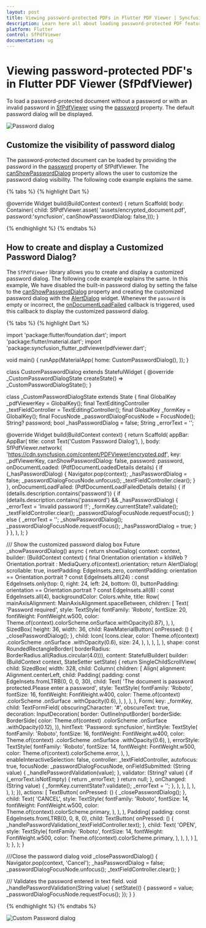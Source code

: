 ```yaml
---
layout: post
title: Viewing password-protected PDFs in Flutter PDF Viewer | Syncfusion
description: Learn here all about loading password-protected PDF feature of Syncfusion Flutter PDF Viewer (SfPdfViewer) widget and more.
platform: Flutter
control: SfPdfViewer
documentation: ug
---
```


# Viewing password-protected PDF's in Flutter PDF Viewer (SfPdfViewer)

To load a password-protected document without a password or with an invalid password in [SfPdfViewer](https://pub.dev/documentation/syncfusion_flutter_pdfviewer/latest/pdfviewer/SfPdfViewer-class.html) using the [password](https://pub.dev/documentation/syncfusion_flutter_pdfviewer/latest/pdfviewer/SfPdfViewer/password.html) property. The default password dialog will be displayed.

![Password dialog](images/password-dialog/password-dialog.png)

## Customize the visibility of password dialog

The password-protected document can be loaded by providing the password in the [password](https://pub.dev/documentation/syncfusion_flutter_pdfviewer/latest/pdfviewer/SfPdfViewer/password.html) property of SfPdfViewer. The [canShowPasswordDialog](https://pub.dev/documentation/syncfusion_flutter_pdfviewer/latest/pdfviewer/SfPdfViewer/canShowPasswordDialog.html) property allows the user to customize the password dialog visibility. The following code example explains the same.

{% tabs %}
{% highlight Dart %}

@override
Widget build(BuildContext context) {
  return Scaffold(
      body: Container(
          child: SfPdfViewer.asset(
              'assets/encrypted_document.pdf',
            password:'syncfusion',
            canShowPasswordDialog: false,)));
}

{% endhighlight %}
{% endtabs %}

## How to create and display a Customized Password Dialog?

The `SfPdfViewer` library allows you to create and display a customized password dialog. The following code example explains the same.
In this example, We have disabled the built-in password dialog by setting the false to the [canShowPasswordDialog](https://pub.dev/documentation/syncfusion_flutter_pdfviewer/latest/pdfviewer/SfPdfViewer/canShowPasswordDialog.html) property and creating the customized password dialog with the [AlertDialog](https://api.flutter.dev/flutter/material/AlertDialog-class.html) widget. Whenever the `password` is empty or incorrect, the [onDocumentLoadFailed](https://pub.dev/documentation/syncfusion_flutter_pdfviewer/latest/pdfviewer/SfPdfViewer/onDocumentLoadFailed.html) callback is triggered, used this callback to display the customized password dialog.

{% tabs %}
{% highlight Dart %}

import 'package:flutter/foundation.dart';
import 'package:flutter/material.dart';
import 'package:syncfusion_flutter_pdfviewer/pdfviewer.dart';

void main() {
  runApp(MaterialApp(
    home: CustomPasswordDialog(),
  ));
}

class CustomPasswordDialog extends StatefulWidget {
  @override
  _CustomPasswordDialogState createState() => _CustomPasswordDialogState();
}

class _CustomPasswordDialogState extends State<CustomPasswordDialog> {
  final GlobalKey<SfPdfViewerState> _pdfViewerKey = GlobalKey();
  final TextEditingController _textFieldController = TextEditingController();
  final GlobalKey<FormState> _formKey = GlobalKey<FormState>();
  final FocusNode _passwordDialogFocusNode = FocusNode();
  String? password;
  bool _hasPasswordDialog = false;
  String _errorText = '';

  @override
  Widget build(BuildContext context) {
    return Scaffold(
      appBar: AppBar(
        title: const Text('Custom Password Dialog'),
      ),
      body: SfPdfViewer.network(
        'https://cdn.syncfusion.com/content/PDFViewer/encrypted.pdf',
        key: _pdfViewerKey,
        canShowPasswordDialog: false,
        password: password,
        onDocumentLoaded: (PdfDocumentLoadedDetails details) {
          if (_hasPasswordDialog) {
            Navigator.pop(context);
            _hasPasswordDialog = false;
            _passwordDialogFocusNode.unfocus();
            _textFieldController.clear();
          }
        },
        onDocumentLoadFailed: (PdfDocumentLoadFailedDetails details) {
          if (details.description.contains('password')) {
            if (details.description.contains('password') &&
                _hasPasswordDialog) {
              _errorText = 'Invalid password !!';
              _formKey.currentState?.validate();
              _textFieldController.clear();
              _passwordDialogFocusNode.requestFocus();
            } else {
              _errorText = '';
              _showPasswordDialog();
              _passwordDialogFocusNode.requestFocus();
              _hasPasswordDialog = true;
            }
          }
        },
      ),
    );
  }

  /// Show the customized password dialog box
  Future<void> _showPasswordDialog() async {
    return showDialog<void>(
      context: context,
      builder: (BuildContext context) {
        final Orientation orientation =
            kIsWeb ? Orientation.portrait : MediaQuery.of(context).orientation;
        return AlertDialog(
          scrollable: true,
          insetPadding: EdgeInsets.zero,
          contentPadding: orientation == Orientation.portrait
              ? const EdgeInsets.all(24)
              : const EdgeInsets.only(top: 0, right: 24, left: 24, bottom: 0),
          buttonPadding: orientation == Orientation.portrait
              ? const EdgeInsets.all(8)
              : const EdgeInsets.all(4),
          backgroundColor: Colors.white,
          title: Row(
            mainAxisAlignment: MainAxisAlignment.spaceBetween,
            children: <Widget>[
              Text(
                'Password required',
                style: TextStyle(
                  fontFamily: 'Roboto',
                  fontSize: 20,
                  fontWeight: FontWeight.w500,
                  color:
                      Theme.of(context).colorScheme.onSurface.withOpacity(0.87),
                ),
              ),
              SizedBox(
                height: 36,
                width: 36,
                child: RawMaterialButton(
                  onPressed: () {
                    _closePasswordDialog();
                  },
                  child: Icon(
                    Icons.clear,
                    color: Theme.of(context)
                        .colorScheme
                        .onSurface
                        .withOpacity(0.6),
                    size: 24,
                  ),
                ),
              ),
            ],
          ),
          shape: const RoundedRectangleBorder(
              borderRadius: BorderRadius.all(Radius.circular(4.0))),
          content: StatefulBuilder(
              builder: (BuildContext context, StateSetter setState) {
            return SingleChildScrollView(
              child: SizedBox(
                width: 328,
                child: Column(
                  children: <Widget>[
                    Align(
                      alignment: Alignment.centerLeft,
                      child: Padding(
                        padding: const EdgeInsets.fromLTRB(0, 0, 0, 30),
                        child: Text(
                          'The document is password protected.Please enter a password',
                          style: TextStyle(
                            fontFamily: 'Roboto',
                            fontSize: 16,
                            fontWeight: FontWeight.w400,
                            color: Theme.of(context)
                                .colorScheme
                                .onSurface
                                .withOpacity(0.6),
                          ),
                        ),
                      ),
                    ),
                    Form(
                      key: _formKey,
                      child: TextFormField(
                        obscuringCharacter: '#',
                        obscureText: true,
                        decoration: InputDecoration(
                          border: OutlineInputBorder(
                              borderSide: BorderSide(
                            color: Theme.of(context)
                                .colorScheme
                                .onSurface
                                .withOpacity(0.12),
                          )),
                          hintText: 'Password: syncfusion',
                          hintStyle: TextStyle(
                            fontFamily: 'Roboto',
                            fontSize: 16,
                            fontWeight: FontWeight.w400,
                            color: Theme.of(context)
                                .colorScheme
                                .onSurface
                                .withOpacity(0.6),
                          ),
                          errorStyle: TextStyle(
                            fontFamily: 'Roboto',
                            fontSize: 14,
                            fontWeight: FontWeight.w500,
                            color: Theme.of(context).colorScheme.error,
                          ),
                        ),
                        enableInteractiveSelection: false,
                        controller: _textFieldController,
                        autofocus: true,
                        focusNode: _passwordDialogFocusNode,
                        onFieldSubmitted: (String value) {
                          _handlePasswordValidation(value);
                        },
                        validator: (String? value) {
                          if (_errorText.isNotEmpty) {
                            return _errorText;
                          }
                          return null;
                        },
                        onChanged: (String value) {
                          _formKey.currentState?.validate();
                          _errorText = '';
                        },
                      ),
                    ),
                  ],
                ),
              ),
            );
          }),
          actions: <Widget>[
            TextButton(
              onPressed: () {
                _closePasswordDialog();
              },
              child: Text(
                'CANCEL',
                style: TextStyle(
                  fontFamily: 'Roboto',
                  fontSize: 14,
                  fontWeight: FontWeight.w500,
                  color: Theme.of(context).colorScheme.primary,
                ),
              ),
            ),
            Padding(
              padding: const EdgeInsets.fromLTRB(0, 0, 8, 0),
              child: TextButton(
                onPressed: () {
                  _handlePasswordValidation(_textFieldController.text);
                },
                child: Text(
                  'OPEN',
                  style: TextStyle(
                    fontFamily: 'Roboto',
                    fontSize: 14,
                    fontWeight: FontWeight.w500,
                    color: Theme.of(context).colorScheme.primary,
                  ),
                ),
              ),
            )
          ],
        );
      },
    );
  }

  ///Close the password dialog
  void _closePasswordDialog() {
    Navigator.pop(context, 'Cancel');
    _hasPasswordDialog = false;
    _passwordDialogFocusNode.unfocus();
    _textFieldController.clear();
  }

  /// Validates the password entered in text field.
  void _handlePasswordValidation(String value) {
    setState(() {
      password = value;
      _passwordDialogFocusNode.requestFocus();
    });
  }
}

{% endhighlight %}
{% endtabs %}

![Custom Password dialog](images/password-dialog/custompassword-dialog.png)
